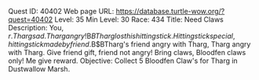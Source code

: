Quest ID: 40402
Web page URL: https://database.turtle-wow.org/?quest=40402
Level: 35
Min Level: 30
Race: 434
Title: Need Claws
Description: You, $r. Tharg sad. Tharg angry!$B$BTharg lost his hitting stick. Hitting stick special, hitting stick made by friend.$B$BTharg's friend angry with Tharg, Tharg angry with Tharg. Give friend gift, friend not angry! Bring claws, Bloodfen claws only! Me give reward.
Objective: Collect 5 Bloodfen Claw's for Tharg in Dustwallow Marsh.
